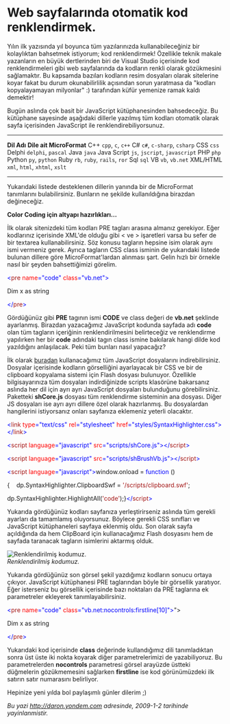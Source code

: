 # Web sayfalarında otomatik kod renklendirmek. 

Yılın ilk yazısında yıl boyunca tüm yazılarınızda kullanabileceğiniz bir
kolaylıktan bahsetmek istiyorum; kod renklendirmek! Özellikle teknik
makale yazanların en büyük dertlerinden biri de Visual Studio içerisinde
kod renklendirmeleri gibi web sayfalarında da kodların renkli olarak
gözükmesini sağlamaktır. Bu kapsamda bazıları kodların resim dosyaları
olarak sitelerine koyar fakat bu durum okunabilirlilik açısından sorun
yaratmasa da "kodları kopyalayamayan milyonlar" :) tarafından küfür
yemenize ramak kaldı demektir!

Bugün aslında çok basit bir JavaScript kütüphanesinden bahsedeceğiz. Bu
kütüphane sayesinde aşağıdaki dillerle yazılmış tüm kodları otomatik
olarak sayfa içerisinden JavaScript ile renklendirebiliyorsunuz.

  ------------- --------------------------------
  **Dil Adı**   **Dile ait MicroFormat**
  C++           `cpp`, `c`, `c++`
  C\#           `c#`, `c-sharp`, `csharp`
  CSS           `css`
  Delphi        `delphi`, `pascal`
  Java          `java`
  Java Script   `js`, `jscript`, `javascript`
  PHP           `php`
  Python        `py`, `python`
  Ruby          `rb`, `ruby`, `rails`, `ror`
  Sql           `sql`
  VB            `vb`, `vb.net`
  XML/HTML      `xml`, `html`, `xhtml`, `xslt`
  ------------- --------------------------------

Yukarıdaki listede desteklenen dillerin yanında bir de MicroFormat
tanımlarını bulabilirsiniz. Bunların ne şekilde kullanıldığına birazdan
değineceğiz.

**Color Coding için altyapı hazırlıkları...**

İlk olarak sitenizdeki tüm kodları PRE tagları arasına almanız
gerekiyor. Eğer kodlarınız içerisinde XML'de olduğu gibi \< ve \>
işaretleri varsa bu sefer de bir textarea kullanabilirsiniz. Söz konusu
tagların hepsine isim olarak aynı ismi vermeniz gerek. Ayrıca tagların
CSS class isminin de yukarıdaki listede bulunan dillere göre
MicroFormat'lardan alınması şart. Gelin hızlı bir örnekle nasıl bir
şeyden bahsettiğimizi görelim.

<span style="color: blue;">\<</span><span
style="color: #a31515;">pre</span> <span
style="color: red;">name</span><span style="color: blue;">="code"</span>
<span style="color: red;">class</span><span
style="color: blue;">="vb.net"\></span>

Dim x as string

<span style="color: blue;">\</</span><span
style="color: #a31515;">pre</span><span style="color: blue;">\></span>

Gördüğünüz gibi **PRE** tagının ismi **CODE** ve class değeri de
**vb.net** şeklinde ayarlanmış. Birazdan yazacağımız JavaScript kodunda
sayfada adı **code** olan tüm tagların içeriğinin renklendirilmesini
belirteceğiz ve renklendirme yapılırken her bir **code** adındaki tagın
class ismine bakılarak hangi dilde kod yazıldığını anlaşılacak. Peki tüm
bunları nasıl yapacağız?

İlk olarak [buradan](http://code.google.com/p/syntaxhighlighter/)
kullanacağımız tüm JavaScript dosyalarını indirebilirsiniz. Dosyalar
içerisinde kodların görselliğini ayarlayacak bir CSS ve bir de clipboard
kopyalama sistemi için Flash dosyası bulunuyor. Özellikle
bilgisayarınıza tüm dosyaları indirdiğinizde scripts klasörüne
bakarsanız aslında her dil için ayrı ayrı JavaScript dosyaları
bulunduğunu görebilirsiniz. Paketteki **shCore.js** dosyası tüm
renklendirme sisteminin ana dosyası. Diğer JS dosyaları ise ayrı ayrı
dillere özel olarak hazırlanmış. Bu dosyalardan hangilerini istiyorsanız
onları sayfanıza eklemeniz yeterli olacaktır.

<span style="color: blue;">\<</span><span
style="color: #a31515;">link</span> <span
style="color: red;">type</span><span
style="color: blue;">="text/css"</span> <span
style="color: red;">rel</span><span
style="color: blue;">="stylesheet"</span> <span
style="color: red;">href</span><span
style="color: blue;">="styles/SyntaxHighlighter.css"\>\</</span><span
style="color: #a31515;">link</span><span style="color: blue;">\></span>

<span style="color: blue;">\<</span><span
style="color: #a31515;">script</span> <span
style="color: red;">language</span><span
style="color: blue;">="javascript"</span> <span
style="color: red;">src</span><span
style="color: blue;">="scripts/shCore.js"\>\</</span><span
style="color: #a31515;">script</span><span
style="color: blue;">\></span>

<span style="color: blue;">\<</span><span
style="color: #a31515;">script</span> <span
style="color: red;">language</span><span
style="color: blue;">="javascript"</span> <span
style="color: red;">src</span><span
style="color: blue;">="scripts/shBrushVb.js"\>\</</span><span
style="color: #a31515;">script</span><span
style="color: blue;">\></span>

<span style="color: blue;">\<</span><span
style="color: #a31515;">script</span> <span
style="color: red;">language</span><span
style="color: blue;">="javascript"\></span>window.onload = <span
style="color: blue;">function</span> ()

{    dp.SyntaxHighlighter.ClipboardSwf = <span
style="color: #a31515;">'/scripts/clipboard.swf'</span>;   

dp.SyntaxHighlighter.HighlightAll(<span
style="color: #a31515;">'code'</span>);}<span
style="color: blue;">\</</span><span
style="color: #a31515;">script</span><span
style="color: blue;">\></span>

Yukarıda gördüğünüz kodları sayfanıza yerleştirirseniz aslında tüm
gerekli ayarları da tamamlamış oluyorsunuz. Böylece gerekli CSS
sınıfları ve JavaScript kütüphaneleri sayfaya eklenmiş oldu. Son olarak
sayfa açıldığında da hem ClipBoard için kullanacağımız Flash dosyasını
hem de sayfada taranacak tagların isimlerini aktarmış olduk.

![Renklendirilmiş
kodumuz.](media/Web_sayfalarinda_otomatik_kod_renklendirmek/01012009.png)\
*Renklendirilmiş kodumuz.*

Yukarıda gördüğünüz son görsel şekil yazdığımız kodların sonucu ortaya
çıkıyor. JavaScript kütüphanesi PRE taglarından böyle bir görsellik
yaratıyor. Eğer isterseniz bu görsellik içerisinde bazı noktaları da PRE
taglarına ek parametreler ekleyerek tanımlayabilirsiniz.

<span style="color: blue;">\<</span><span
style="color: #a31515;">pre</span> <span
style="color: red;">name</span><span style="color: blue;">="code"</span>
<span style="color: red;">class</span><span
style="color: blue;">="vb.net:nocontrols:firstline[10]"\></span>"\>

Dim x as string

<span style="color: blue;">\</</span><span
style="color: #a31515;">pre</span><span style="color: blue;">\></span>

Yukarıdaki kod içerisinde **class** değerinde kullandığımız dili
tanımladıktan sonra üst üste iki nokta koyarak diğer parametrelerimizi
de yazabiliyoruz. Bu parametrelerden **nocontrols** parametresi görsel
arayüzde üstteki düğmelerin gözükmemesini sağlarken **firstline** ise
kod görünümüzdeki ilk satırın satır numarasını belirliyor.

Hepinize yeni yılda bol paylaşımlı günler dilerim ;)


*Bu yazi http://daron.yondem.com adresinde, 2009-1-2 tarihinde yayinlanmistir.*